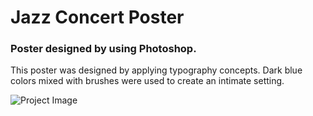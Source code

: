 # Jazz Concert Poster
### Poster designed by using Photoshop.

This poster was designed by applying typography concepts. 
Dark blue colors mixed with brushes were used to create an intimate setting.

![Project Image](https://github.com/MarianaSouza/JazzConcert_Poster_Photoshop/blob/master/jazzPoster2.PNG)



